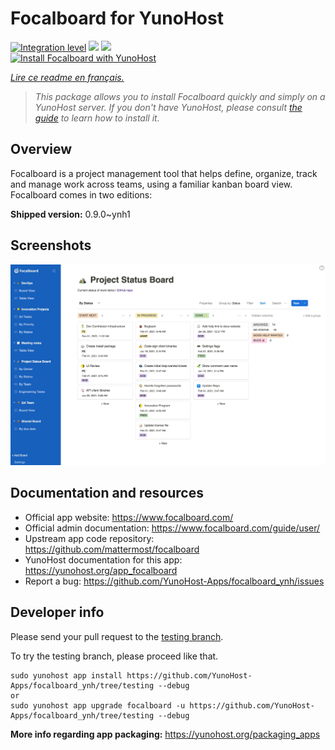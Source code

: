<!--
N.B.: This README was automatically generated by https://github.com/YunoHost/apps/tree/master/tools/README-generator
It shall NOT be edited by hand.
-->

# Focalboard for YunoHost

[![Integration level](https://dash.yunohost.org/integration/focalboard.svg)](https://dash.yunohost.org/appci/app/focalboard) ![](https://ci-apps.yunohost.org/ci/badges/focalboard.status.svg) ![](https://ci-apps.yunohost.org/ci/badges/focalboard.maintain.svg)  
[![Install Focalboard with YunoHost](https://install-app.yunohost.org/install-with-yunohost.svg)](https://install-app.yunohost.org/?app=focalboard)

*[Lire ce readme en français.](./README_fr.md)*

> *This package allows you to install Focalboard quickly and simply on a YunoHost server.
If you don't have YunoHost, please consult [the guide](https://yunohost.org/#/install) to learn how to install it.*

## Overview

Focalboard is a project management tool that helps define, organize, track and manage work across teams, using a familiar kanban board view. Focalboard comes in two editions: 

**Shipped version:** 0.9.0~ynh1



## Screenshots

![](./doc/screenshots/screenshot.jpg)

## Documentation and resources

* Official app website: https://www.focalboard.com/
* Official admin documentation: https://www.focalboard.com/guide/user/
* Upstream app code repository: https://github.com/mattermost/focalboard
* YunoHost documentation for this app: https://yunohost.org/app_focalboard
* Report a bug: https://github.com/YunoHost-Apps/focalboard_ynh/issues

## Developer info

Please send your pull request to the [testing branch](https://github.com/YunoHost-Apps/focalboard_ynh/tree/testing).

To try the testing branch, please proceed like that.
```
sudo yunohost app install https://github.com/YunoHost-Apps/focalboard_ynh/tree/testing --debug
or
sudo yunohost app upgrade focalboard -u https://github.com/YunoHost-Apps/focalboard_ynh/tree/testing --debug
```

**More info regarding app packaging:** https://yunohost.org/packaging_apps